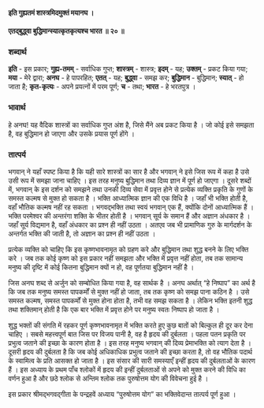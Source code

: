 #### इति गुह्यतमं शास्त्रमिदमुक्तं मयानघ ।
#### एतद्बुद्ध्वा बुद्धिमान्स्यात्कृतकृत्यश्च भारत ॥ २० ॥

### शब्दार्थ

**इति** - इस प्रकार; **गुह्य-तमम्** - सर्वाधिक गुप्त; **शास्त्रम्** - शास्त्र; **इदम्** - यह; **उक्तम्** - प्रकट किया गया; **मया** - मेरे द्वारा; **अनघ** - हे पापरहित; **एतत्** - यह; **बुद्ध्वा** - समझ कर; **बुद्धिमान** - बुद्धिमान; **स्यात्** - हो जाता है; **कृत-कृत्यः** - अपने प्रयत्नों में परम पूर्ण; **च** - तथा; **भारत** - हे भरतपुत्र ।

### भावार्थ

हे अनघ! यह वैदिक शास्त्रों का सर्वाधिक गुप्त अंश है, जिसे मैंने अब प्रकट किया है । जो कोई इसे समझता है, वह बुद्धिमान हो जाएगा और उसके प्रयास पूर्ण होंगे ।

### तात्पर्य

भगवान् ने यहाँ स्पष्ट किया है कि यही सारे शास्त्रों का सार है और भगवान् ने इसे जिस रूप में कहा है उसे उसी रूप में समझा जाना चाहिए । इस तरह मनुष्य बुद्धिमान तथा दिव्य ज्ञान में पूर्ण हो जाएगा । दूसरे शब्दों में, भगवान् के इस दर्शन को समझने तथा उनकी दिव्य सेवा में प्रवृत्त होने से प्रत्येक व्यक्ति प्रकृति के गुणों के समस्त कल्मष से मुक्त हो सकता है । भक्ति आध्यात्मिक ज्ञान की एक विधि है । जहाँ भी भक्ति होती है, वहाँ भौतिक कल्मष नहीं रह सकता । भगवद्भक्ति तथा स्वयं भगवान् एक हैं, क्योंकि दोनों आध्यात्मिक हैं । भक्ति परमेश्वर की अन्तरंगा शक्ति के भीतर होती है । भगवान् सूर्य के समान हैं और अज्ञान अंधकार है । जहाँ सूर्य विद्यमान है, वहाँ अंधकार का प्रश्न ही नहीं उठता । अतएव जब भी प्रामाणिक गुरु के मार्गदर्शन के अन्तर्गत भक्ति की जाती है, तो अज्ञान का प्रश्न ही नहीं उठता ।

प्रत्येक व्यक्ति को चाहिए कि इस कृष्णभावनामृत को ग्रहण करे और बुद्धिमान तथा शुद्ध बनने के लिए भक्ति करे । जब तक कोई कृष्ण को इस प्रकार नहीं समझता और भक्ति में प्रवृत्त नहीं होता, तब तक सामान्य मनुष्य की दृष्टि में कोई कितना बुद्धिमान क्यों न हो, वह पूर्णतया बुद्धिमान नहीं है ।

जिस अनघ शब्द से अर्जुन को सम्बोधित किया गया है, वह सार्थक है । अनघ अर्थात् “हे निष्पाप” का अर्थ है कि जब तक मनुष्य समस्त पापकर्मों से मुक्त नहीं हो जाता, तब तक कृष्ण को समझ पाना कठिन है । उसे समस्त कल्मष, समस्त पापकर्मों से मुक्त होना होता है, तभी वह समझ सकता है । लेकिन भक्ति इतनी शुद्ध तथा शक्तिमान् होती है कि एक बार भक्ति में प्रवृत्त होने पर मनुष्य स्वतः निष्पाप हो जाता है ।

शुद्ध भक्तों की संगति में रहकर पूर्ण कृष्णभावनामृत में भक्ति करते हुए कुछ बातों को बिल्कुल ही दूर कर देना चाहिए । सबसे महत्त्वपूर्ण बात जिस पर विजय पानी है, वह है हृदय की दुर्बलता । पहला पतन प्रकृति पर प्रभुत्व जताने की इच्छा के कारण होता है । इस तरह मनुष्य भगवान् की दिव्य प्रेमाभक्ति को त्याग देता है । दूसरी हृदय की दुर्बलता है कि जब कोई अधिकाधिक प्रभुत्व जताने की इच्छा करता है, तो वह भौतिक पदार्थ के स्वामित्व के प्रति आसक्त हो जाता है । इस संसार की सारी समस्याएँ इन्हीं हृदय की दुर्बलताओं के कारण हैं । इस अध्याय के प्रथम पाँच श्लोकों में हृदय की इन्हीं दुर्बलताओं से अपने को मुक्त करने की विधि का वर्णन हुआ है और छठे श्लोक से अन्तिम श्लोक तक पुरुषोत्तम योग की विवेचना हुई है ।

इस प्रकार श्रीमद्भगवद्गीता के पन्द्रहवें अध्याय “पुरुषोत्तम योग” का भक्तिवेदान्त तात्पर्य पूर्ण हुआ ।